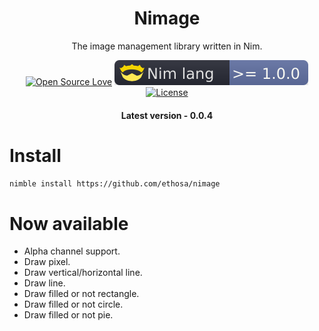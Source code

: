 <h1 align="center">Nimage</h1>
<div align="center">The image management library written in Nim.

[![Open Source Love](https://badges.frapsoft.com/os/v1/open-source.png?v=103)](https://github.com/ellerbrock/open-source-badges/)
[![Nim language-plastic](https://github.com/Ethosa/yukiko/blob/master/nim-lang.svg)](https://github.com/Ethosa/yukiko/blob/master/nim-lang.svg)
[![License](https://img.shields.io/github/license/Ethosa/nimage)](https://github.com/Ethosa/nimage/blob/master/LICENSE)

<h4 align="center">Latest version - 0.0.4</h4>
</div>

# Install
`nimble install https://github.com/ethosa/nimage`

# Now available
-   Alpha channel support.
-   Draw pixel.
-   Draw vertical/horizontal line.
-   Draw line.
-   Draw filled or not rectangle.
-   Draw filled or not circle.
-   Draw filled or not pie.
